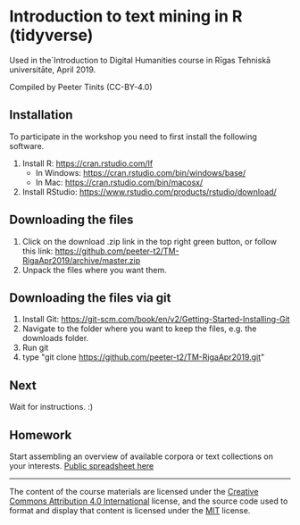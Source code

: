 # Introduction to text mining in R (tidyverse)

Used in the´Introduction to Digital Humanities course in Rīgas Tehniskā universitāte, April 2019.

Compiled by Peeter Tinits (CC-BY-4.0)


## Installation

To participate in the workshop you need to first install the following software.

1) Install R: https://cran.rstudio.com/If 
   - In Windows: https://cran.rstudio.com/bin/windows/base/
   - In Mac: https://cran.rstudio.com/bin/macosx/
2) Install RStudio: https://www.rstudio.com/products/rstudio/download/

## Downloading the files
1) Click on the download .zip link in the top right green button, or follow this link: https://github.com/peeter-t2/TM-RigaApr2019/archive/master.zip
2) Unpack the files where you want them.

## Downloading the files via git

1) Install Git: https://git-scm.com/book/en/v2/Getting-Started-Installing-Git
2) Navigate to the folder where you want to keep the files, e.g. the downloads folder.
3) Run git
4) type "git clone https://github.com/peeter-t2/TM-RigaApr2019.git"



## Next

Wait for instructions. :)

## Homework

Start assembling an overview of available corpora or text collections on your interests.
[Public spreadsheet here](http://bit.do/riga-corpus-list)


--------------

The content of the course materials are licensed under the [Creative Commons Attribution 4.0 International](https://creativecommons.org/licenses/by/4.0/) license, and the source code used to format and display that content is licensed under the [MIT](https://choosealicense.com/licenses/mit/) license.
